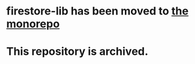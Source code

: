 # firestore-lib has been moved to [the monorepo](https://github.com/NaturalCycles/js-libs/)

# This repository is archived.
